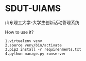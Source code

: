 SDUT-UIAMS
=========

山东理工大学-大学生创新活动管理系统

  How to use it?

    1.virtualenv venv
    2.source venv/bin/activate
    3.pip2 install -r requirenments.txt
    4.python manage.py runserver
